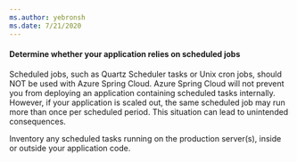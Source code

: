 ```yaml
---
ms.author: yebronsh
ms.date: 7/21/2020
---
```


#### Determine whether your application relies on scheduled jobs

Scheduled jobs, such as Quartz Scheduler tasks or Unix cron jobs, should NOT be used with Azure Spring Cloud. Azure Spring Cloud will not prevent you from deploying an application containing scheduled tasks internally. However, if your application is scaled out, the same scheduled job may run more than once per scheduled period. This situation can lead to unintended consequences.

Inventory any scheduled tasks running on the production server(s), inside or outside your application code.
